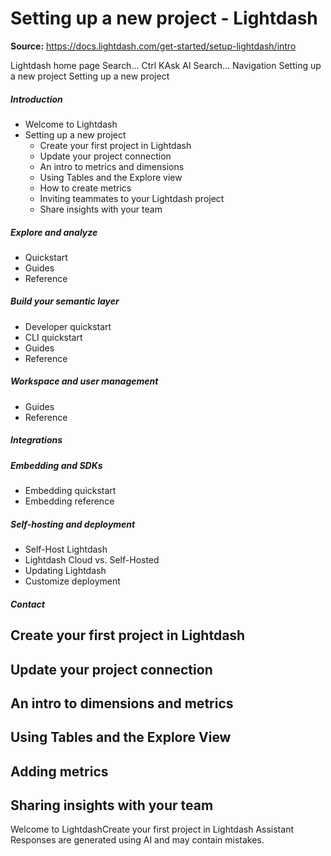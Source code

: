 # Setting up a new project - Lightdash

**Source:** https://docs.lightdash.com/get-started/setup-lightdash/intro

Lightdash home page
Search...
Ctrl KAsk AI
Search...
Navigation
Setting up a new project
Setting up a new project
##### Introduction
  * Welcome to Lightdash
  * Setting up a new project
    * Create your first project in Lightdash
    * Update your project connection
    * An intro to metrics and dimensions
    * Using Tables and the Explore view
    * How to create metrics
    * Inviting teammates to your Lightdash project
    * Share insights with your team


##### Explore and analyze
  * Quickstart
  * Guides
  * Reference


##### Build your semantic layer
  * Developer quickstart
  * CLI quickstart
  * Guides
  * Reference


##### Workspace and user management
  * Guides
  * Reference


##### Integrations


##### Embedding and SDKs
  * Embedding quickstart
  * Embedding reference


##### Self-hosting and deployment
  * Self-Host Lightdash
  * Lightdash Cloud vs. Self-Hosted
  * Updating Lightdash
  * Customize deployment


##### Contact


## Create your first project in Lightdash
## Update your project connection
## An intro to dimensions and metrics
## Using Tables and the Explore View
## Adding metrics
## Sharing insights with your team
Welcome to LightdashCreate your first project in Lightdash
Assistant
Responses are generated using AI and may contain mistakes.


